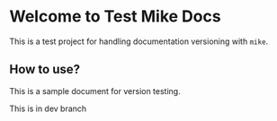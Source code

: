 # Welcome to Test Mike Docs

This is a test project for handling documentation versioning with `mike`.

## How to use?

This is a sample document for version testing.

This is in dev branch
